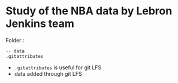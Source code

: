 # Study of the NBA data by Lebron Jenkins team


Folder : 

```
-- data
.gitattributes
```

- `.gitattributes` is useful for git LFS
- data added through git LFS
